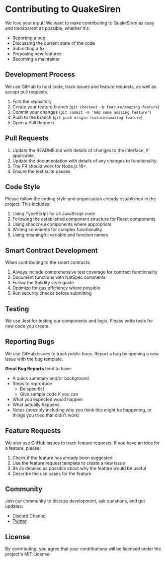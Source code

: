 # Contributing to QuakeSiren

We love your input! We want to make contributing to QuakeSiren as easy and transparent as possible, whether it's:

- Reporting a bug
- Discussing the current state of the code
- Submitting a fix
- Proposing new features
- Becoming a maintainer

## Development Process

We use GitHub to host code, track issues and feature requests, as well as accept pull requests.

1. Fork the repository
2. Create your feature branch (`git checkout -b feature/amazing-feature`)
3. Commit your changes (`git commit -m 'Add some amazing feature'`)
4. Push to the branch (`git push origin feature/amazing-feature`)
5. Open a Pull Request

## Pull Requests

1. Update the README.md with details of changes to the interface, if applicable.
2. Update the documentation with details of any changes to functionality.
3. The PR should work for Node.js 18+.
4. Ensure the test suite passes.

## Code Style

Please follow the coding style and organization already established in the project. This includes:

1. Using TypeScript for all JavaScript code
2. Following the established component structure for React components
3. Using shadcn/ui components where appropriate
4. Writing comments for complex functionality
5. Using meaningful variable and function names

## Smart Contract Development

When contributing to the smart contracts:

1. Always include comprehensive test coverage for contract functionality
2. Document functions with NatSpec comments
3. Follow the Solidity style guide
4. Optimize for gas efficiency where possible
5. Run security checks before submitting

## Testing

We use Jest for testing our components and logic. Please write tests for new code you create.

## Reporting Bugs

We use GitHub issues to track public bugs. Report a bug by opening a new issue with the bug template.

**Great Bug Reports** tend to have:

- A quick summary and/or background
- Steps to reproduce
  - Be specific!
  - Give sample code if you can
- What you expected would happen
- What actually happens
- Notes (possibly including why you think this might be happening, or things you tried that didn't work)

## Feature Requests

We also use GitHub issues to track feature requests. If you have an idea for a feature, please:

1. Check if the feature has already been suggested
2. Use the feature request template to create a new issue
3. Be as detailed as possible about why the feature would be useful
4. Describe the use cases for the feature

## Community

Join our community to discuss development, ask questions, and get updates:

- [Discord Channel](https://discord.gg/quakesiren)
- [Twitter](https://twitter.com/quakesiren)

## License

By contributing, you agree that your contributions will be licensed under the project's MIT License.